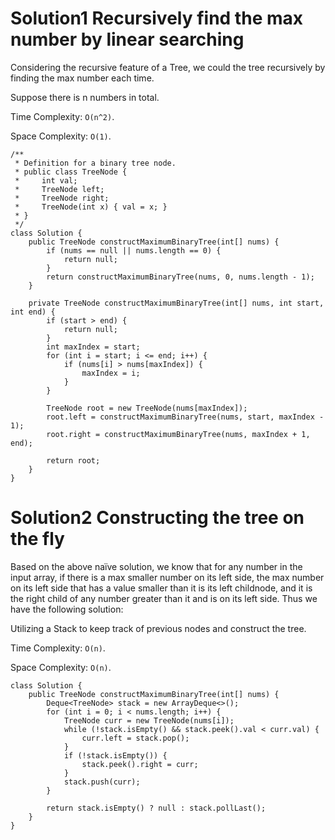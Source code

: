# Solution1 Recursively find the max number by linear searching

Considering the recursive feature of a Tree, we could the tree recursively by finding the max number each time.

Suppose there is n numbers in total.

Time Complexity: `O(n^2)`. 

Space Complexity: `O(1)`.

```
/**
 * Definition for a binary tree node.
 * public class TreeNode {
 *     int val;
 *     TreeNode left;
 *     TreeNode right;
 *     TreeNode(int x) { val = x; }
 * }
 */
class Solution {
    public TreeNode constructMaximumBinaryTree(int[] nums) {
        if (nums == null || nums.length == 0) {
            return null;
        }
        return constructMaximumBinaryTree(nums, 0, nums.length - 1);
    }
    
    private TreeNode constructMaximumBinaryTree(int[] nums, int start, int end) {
        if (start > end) {
            return null;
        }
        int maxIndex = start;
        for (int i = start; i <= end; i++) {
            if (nums[i] > nums[maxIndex]) {
                maxIndex = i;
            }
        }
        
        TreeNode root = new TreeNode(nums[maxIndex]);
        root.left = constructMaximumBinaryTree(nums, start, maxIndex - 1);
        root.right = constructMaximumBinaryTree(nums, maxIndex + 1, end);
        
        return root;
    }
}
```

# Solution2 Constructing the tree on the fly

Based on the above naïve solution, we know that for any number in the input array, if there is a max smaller number on its left side, the max number on its left side that has a value smaller than it is its left childnode, and it is the right child of any number greater than it and is on its left side. Thus we have the following solution:

Utilizing a Stack to keep track of previous nodes and construct the tree.

Time Complexity: `O(n)`.

Space Complexity: `O(n)`.

```
class Solution {
    public TreeNode constructMaximumBinaryTree(int[] nums) {
        Deque<TreeNode> stack = new ArrayDeque<>();
        for (int i = 0; i < nums.length; i++) {
            TreeNode curr = new TreeNode(nums[i]);
            while (!stack.isEmpty() && stack.peek().val < curr.val) {
                curr.left = stack.pop();
            }
            if (!stack.isEmpty()) {
                stack.peek().right = curr;
            }
            stack.push(curr);
        }
        
        return stack.isEmpty() ? null : stack.pollLast();
    }
}
```
